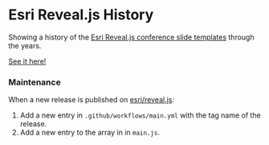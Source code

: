 # Esri Reveal.js History

Showing a history of the [Esri Reveal.js conference slide templates](https://github.com/esri/reveal.js) through the years.

[See it here!](https://gavinr.github.io/esri-reveal.js-history/)

### Maintenance

When a new release is published on [esri/reveal.js](https://github.com/esri/reveal.js):

1. Add a new entry in `.github/workflows/main.yml` with the tag name of the release.
1. Add a new entry to the array in in `main.js`.

